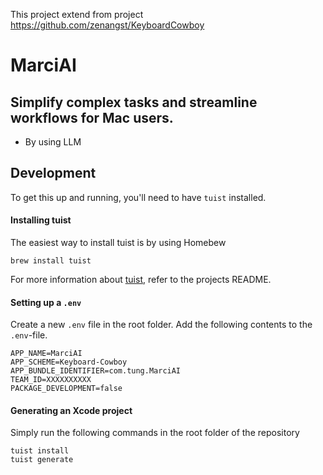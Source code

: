 This project extend from project https://github.com/zenangst/KeyboardCowboy

# MarciAI

## Simplify complex tasks and streamline workflows for Mac users.
 - By using LLM

## Development

To get this up and running, you'll need to have `tuist` installed.

#### Installing tuist 

The easiest way to install tuist is by using Homebew

```fish
brew install tuist 
```

For more information about [tuist](https://tuist.io), refer to the projects README.

#### Setting up a `.env`

Create a new `.env` file in the root folder.
Add the following contents to the `.env`-file.

```fish
APP_NAME=MarciAI
APP_SCHEME=Keyboard-Cowboy
APP_BUNDLE_IDENTIFIER=com.tung.MarciAI
TEAM_ID=XXXXXXXXXX
PACKAGE_DEVELOPMENT=false
```

#### Generating an Xcode project

Simply run the following commands in the root folder of the repository

```fish
tuist install 
tuist generate
```
